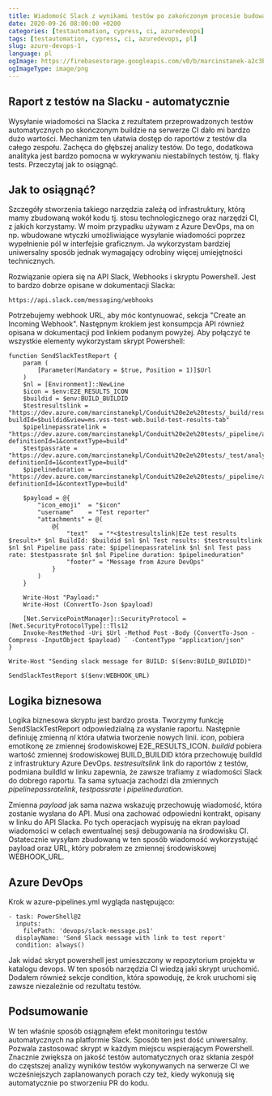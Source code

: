 ```yaml
---
title: Wiadomość Slack z wynikami testów po zakończonym procesie budowania na CI
date: 2020-09-26 08:00:00 +0200
categories: [testautomation, cypress, ci, azuredevops]
tags: [testautomation, cypress, ci, azuredevops, pl]
slug: azure-devops-1
language: pl
ogImage: https://firebasestorage.googleapis.com/v0/b/marcinstanek-a2c3b.appspot.com/o/azure-devops-1%2Fazure-devops-1.png?alt=media&token=794b4f9e-d113-4b78-a514-9f72082fd643
ogImageType: image/png
---
```


## Raport z testów na Slacku - automatycznie

Wysyłanie wiadomości na Slacka z rezultatem przeprowadzonych testów automatycznych po skończonym buildzie na serwerze CI dało mi bardzo dużo wartości. Mechanizm ten ułatwia dostęp do raportów z testów dla całego zespołu. Zachęca do głębszej analizy testów. Do tego, dodatkowa analityka jest bardzo pomocna w wykrywaniu niestabilnych testów, tj. flaky tests. Przeczytaj jak to osiągnąć.

## Jak to osiągnąć?
   
   Szczegóły stworzenia takiego narzędzia zależą od infrastruktury, którą mamy zbudowaną wokół kodu tj. stosu technologicznego oraz narzędzi CI, z jakich korzystamy. W moim przypadku używam z Azure DevOps, ma on np. wbudowane wtyczki umożliwiające wysyłanie wiadomości poprzez wypełnienie pól w interfejsie graficznym. Ja wykorzystam bardziej uniwersalny sposób jednak wymagający odrobiny więcej umiejętności technicznych.

Rozwiązanie opiera się na API Slack, Webhooks i skryptu Powershell. Jest to bardzo dobrze opisane w dokumentacji Slacka: 

    https://api.slack.com/messaging/webhooks

Potrzebujemy webhook URL, aby móc kontynuować, sekcja "Create an Incoming Webhook". Następnym krokiem jest konsumpcja API również opisana w dokumentacji pod linkiem podanym powyżej. Aby połączyć te wszystkie elementy wykorzystam skrypt Powershell:

```
function SendSlackTestReport {
    param (    
        [Parameter(Mandatory = $true, Position = 1)]$Url
    )
    $nl = [Environment]::NewLine
    $icon = $env:E2E_RESULTS_ICON
    $buildid = $env:BUILD_BUILDID
    $testresultslink = "https://dev.azure.com/marcinstanekpl/Conduit%20e2e%20tests/_build/results?buildId=$buildid&view=ms.vss-test-web.build-test-results-tab"
    $pipelinepassratelink = "https://dev.azure.com/marcinstanekpl/Conduit%20e2e%20tests/_pipeline/analytics/stageawareoutcome?definitionId=1&contextType=build"
    $testpassrate = "https://dev.azure.com/marcinstanekpl/Conduit%20e2e%20tests/_test/analytics?definitionId=1&contextType=build"
    $pipelineduration = "https://dev.azure.com/marcinstanekpl/Conduit%20e2e%20tests/_pipeline/analytics/duration?definitionId=1&contextType=build"

    $payload = @{
        "icon_emoji"  = "$icon"	
        "username"    = "Test reporter"
        "attachments" = @(
            @{
                "text"   = "*<$testresultslink|E2e test results $result>* $nl BuildId: $buildid $nl $nl Test results: $testresultslink $nl $nl Pipeline pass rate: $pipelinepassratelink $nl $nl Test pass rate: $testpassrate $nl $nl Pipeline duration: $pipelineduration"
                "footer" = "Message from Azure DevOps"
            }
        )
    }

    Write-Host "Payload:"
    Write-Host (ConvertTo-Json $payload)

    [Net.ServicePointManager]::SecurityProtocol = [Net.SecurityProtocolType]::Tls12
    Invoke-RestMethod -Uri $Url -Method Post -Body (ConvertTo-Json -Compress -InputObject $payload) ` -ContentType "application/json"
}

Write-Host "Sending slack message for BUILD: $($env:BUILD_BUILDID)"

SendSlackTestReport $($env:WEBHOOK_URL)
```

## Logika biznesowa
   
   Logika biznesowa skryptu jest bardzo prosta. Tworzymy funkcję SendSlackTestReport odpowiedzialną za wysłanie raportu. Następnie definiuję zmienną _nl_ która ułatwia tworzenie nowych linii. _icon_, pobiera emotikonę ze zmiennej środowiskowej E2E_RESULTS_ICON. _buildid_ pobiera wartość zmiennej środowiskowej BUILD_BUILDID która przechowuję buildId z infrastruktury Azure DevOps. _testresultslink_ link do raportów z testów, podmiana buildId w linku zapewnia, że zawsze trafiamy z wiadomości Slack do dobrego raportu. Ta sama sytuacja zachodzi dla zmiennych _pipelinepassratelink_, _testpassrate_ i _pipelineduration_.
   
   Zmienna _payload_ jak sama nazwa wskazuję przechowuję wiadomość, która zostanie wysłana do API. Musi ona zachować odpowiedni kontrakt, opisany w linku do API Slacka. Po tych operacjach wypisuję na ekran payload wiadomości w celach ewentualnej sesji debugowania na środowisku CI. Ostatecznie wysyłam zbudowaną w ten sposób wiadomość wykorzystująć payload oraz URL, który pobrałem ze zmiennej środowiskowej WEBHOOK_URL.

## Azure DevOps

Krok w azure-pipelines.yml wygląda następująco:

```
- task: PowerShell@2
  inputs:
    filePath: 'devops/slack-message.ps1'
  displayName: 'Send Slack message with link to test report' 
  condition: always()
```

Jak widać skrypt powershell jest umieszczony w repozytorium projektu w katalogu devops. W ten sposób narzędzia CI wiedzą jaki skrypt uruchomić. Dodałem również sekcje condition, która spowoduję, że krok uruchomi się zawsze niezależnie od rezultatu testów.

## Podsumowanie

W ten właśnie sposób osiągnąłem efekt monitoringu testów automatycznych na platformie Slack. Sposób ten jest dość uniwersalny. Pozwala zastosować skrypt w każdym miejscu wspierającym Powershell. Znacznie zwiększa on jakość testów automatycznych oraz skłania zespół do częstszej analizy wyników testów wykonywanych na serwerze CI we wcześniejszych zaplanowanych porach czy też, kiedy wykonują się automatycznie po stworzeniu PR do kodu.

